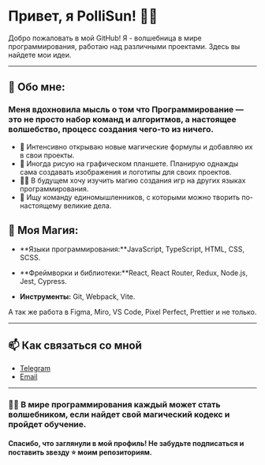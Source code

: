 # Привет, я PolliSun!  🧙‍♀️

Добро пожаловать в мой GitHub! Я - волшебница в мире программирования, работаю над различными проектами. Здесь вы найдете мои идеи. 

---
## 💫 Обо мне: 

### Меня вдохновила мысль о том что **Программирование** — это не просто набор команд и алгоритмов, а настоящее волшебство, процесс создания чего-то из ничего. 

- 🌌 Интенсивно открываю новые магические формулы и добавляю их в свои проекты.
- 🎨 Иногда рисую на графическом планшете. Планирую однажды сама создавать изображения и логотипы для своих проектов. 
- 🧚‍♂️ В будущем хочу изучить магию создания игр на других языках программирования.
- 🌸 Ищу команду единомышленников, с которыми можно творить по-настоящему великие дела.

## 🔮 Моя Магия:

- **Языки программирования:**JavaScript, TypeScript, HTML, CSS, SCSS.

- **Фреймворки и библиотеки:**React, React Router, Redux, Node.js, Jest, Cypress.

- **Инструменты:** Git, Webpack, Vite.

А так же работа в Figma, Miro, VS Code, Pixel Perfect, Prettier и не только.

---
## 📫 Как связаться со мной
- [Telegram](https://t.me/NikaZero0)
- [Email](mailto:wdvrgnyjio6@gmail.com)

---
### 🧙‍♂️ В мире программирования каждый может стать волшебником, если найдет свой магический кодекс и пройдет обучение. 


#### Спасибо, что заглянули в мой профиль! Не забудьте подписаться и поставить звезду ⭐️ моим репозиториям.


<!--
**PolliSun/PolliSun** is a ✨ _special_ ✨ repository because its `README.md` (this file) appears on your GitHub profile.

Here are some ideas to get you started:

- 🔭 I’m currently working on ...
- 🌱 I’m currently learning ...
- 👯 I’m looking to collaborate on ...
- 🤔 I’m looking for help with ...
- 💬 Ask me about ...
- 📫 How to reach me: ...
- 😄 Pronouns: ...
- ⚡ Fun fact: ...
-->
